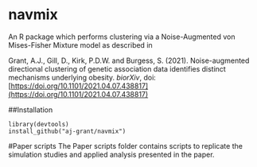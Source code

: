 # navmix
An R package which performs clustering via a Noise-Augmented von Mises-Fisher Mixture model as described in

Grant, A.J., Gill, D., Kirk, P.D.W. and Burgess, S. (2021). Noise-augmented directional clustering of genetic association data identifies distinct mechanisms underlying obesity. *biorXiv*, doi: [https://doi.org/10.1101/2021.04.07.438817](https://doi.org/10.1101/2021.04.07.438817)

##Installation
```
library(devtools)
install_github("aj-grant/navmix")
```

#Paper scripts
The Paper scripts folder contains scripts to replicate the simulation studies and applied analysis presented in the paper.
